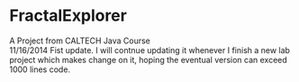 FractalExplorer
===============
A Project from CALTECH Java Course
</br>
11/16/2014 
  Fist update.
  I will contnue updating it whenever I finish a new lab project which makes change on it, 
  hoping the eventual version can exceed 1000 lines code.
